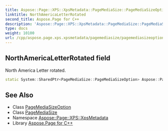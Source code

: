 ```yaml
---
title: Aspose::Page::XPS::XpsMetadata::PageMediaSize::PageMediaSizeOption::NorthAmericaLetterRotated field
linktitle: NorthAmericaLetterRotated
second_title: Aspose.Page for C++
description: 'Aspose::Page::XPS::XpsMetadata::PageMediaSize::PageMediaSizeOption::NorthAmericaLetterRotated field. North America Letter rotated in C++.'
type: docs
weight: 10100
url: /cpp/aspose.page.xps.xpsmetadata/pagemediasize/pagemediasizeoption/northamericaletterrotated/
---
```

## NorthAmericaLetterRotated field


North America Letter rotated.

```cpp
static System::SharedPtr<PageMediaSize::PageMediaSizeOption> Aspose::Page::XPS::XpsMetadata::PageMediaSize::PageMediaSizeOption::NorthAmericaLetterRotated
```

## See Also

* Class [PageMediaSizeOption](../)
* Class [PageMediaSize](../../)
* Namespace [Aspose::Page::XPS::XpsMetadata](../../../)
* Library [Aspose.Page for C++](../../../../)
